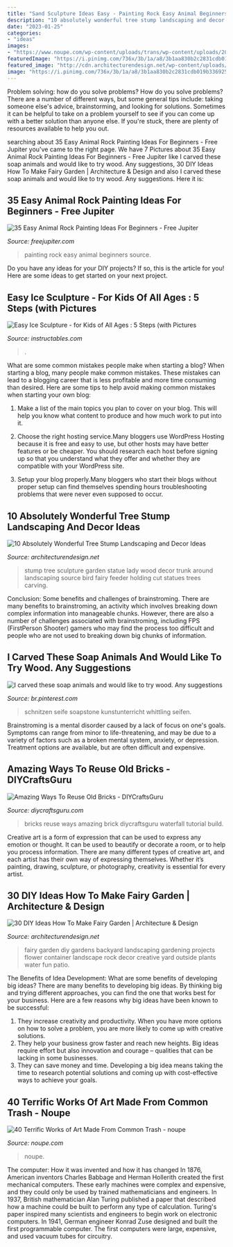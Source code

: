 ```yaml
---
title: "Sand Sculpture Ideas Easy - Painting Rock Easy Animal Beginners Source"
description: "10 absolutely wonderful tree stump landscaping and decor ideas"
date: "2023-01-25"
categories:
- "ideas"
images:
- "https://www.noupe.com/wp-content/uploads/trans/wp-content/uploads/2010/07/th_mach.jpg"
featuredImage: "https://i.pinimg.com/736x/3b/1a/a8/3b1aa830b2c2831cdb019b336925f52f.jpg"
featured_image: "http://cdn.architecturendesign.net/wp-content/uploads/2015/12/AD-DIY-Ideas-How-To-Make-Fairy-Garden-19.png"
image: "https://i.pinimg.com/736x/3b/1a/a8/3b1aa830b2c2831cdb019b336925f52f.jpg"
---
```



Problem solving: how do you solve problems?
How do you solve problems? There are a number of different ways, but some general tips include: taking someone else's advice, brainstorming, and looking for solutions. Sometimes it can be helpful to take on a problem yourself to see if you can come up with a better solution than anyone else. If you're stuck, there are plenty of resources available to help you out.

	

		
searching about 35 Easy Animal Rock Painting Ideas For Beginners - Free Jupiter you've came to the right page. We have 7 Pictures about 35 Easy Animal Rock Painting Ideas For Beginners - Free Jupiter like I carved these soap animals and would like to try wood. Any suggestions, 30 DIY Ideas How To Make Fairy Garden | Architecture &amp; Design and also I carved these soap animals and would like to try wood. Any suggestions. Here it is:
		
    
## 35 Easy Animal Rock Painting Ideas For Beginners - Free Jupiter

<img loading=lazy src="http://www.freejupiter.com/wp-content/uploads/2019/09/Easy-Animal-Rock-Painting-Ideas-For-Beginners-11.jpg" onerror="this.onerror=null;this.src='https://tse2.mm.bing.net/th?id=OIP.5HeuYIpJqrC7YohxsGE0_gHaJ4&amp;pid=15.1';" alt="35 Easy Animal Rock Painting Ideas For Beginners - Free Jupiter">

_Source: freejupiter.com_

>painting rock easy animal beginners source. 

	

Do you have any ideas for your DIY projects? If so, this is the article for you! Here are some ideas to get started on your next project.

    
## Easy Ice Sculpture - For Kids Of All Ages : 5 Steps (with Pictures

<img loading=lazy src="https://content.instructables.com/ORIG/FVJ/OKR2/GZGBNP5E/FVJOKR2GZGBNP5E.jpg?frame=1" onerror="this.onerror=null;this.src='https://tse4.mm.bing.net/th?id=OIP.g0X-PWVodf6OJkAF3Z9v0gHaC7&amp;pid=15.1';" alt="Easy Ice Sculpture - for Kids of All Ages : 5 Steps (with Pictures">

_Source: instructables.com_

>. 

	

What are some common mistakes people make when starting a blog?
When starting a blog, many people make common mistakes. These mistakes can lead to a blogging career that is less profitable and more time consuming than desired. Here are some tips to help avoid making common mistakes when starting your own blog:
1. Make a list of the main topics you plan to cover on your blog. This will help you know what content to produce and how much work to put into it.

2. Choose the right hosting service.Many bloggers use WordPress Hosting because it is free and easy to use, but other hosts may have better features or be cheaper. You should research each host before signing up so that you understand what they offer and whether they are compatible with your WordPress site.

3. Setup your blog properly.Many bloggers who start their blogs without proper setup can find themselves spending hours troubleshooting problems that were never even supposed to occur.

    
## 10 Absolutely Wonderful Tree Stump Landscaping And Decor Ideas

<img loading=lazy src="http://cdn.architecturendesign.net/wp-content/uploads/2016/06/11-1.jpg" onerror="this.onerror=null;this.src='https://tse3.mm.bing.net/th?id=OIP.hF7MOAOYjjN1m3P1uGhFJgHaLE&amp;pid=15.1';" alt="10 Absolutely Wonderful Tree Stump Landscaping and Decor Ideas">

_Source: architecturendesign.net_

>stump tree sculpture garden statue lady wood decor trunk around landscaping source bird fairy feeder holding cut statues trees carving. 

	

Conclusion: Some benefits and challenges of brainstroming.
There are many benefits to brainstroming, an activity which involves breaking down complex information into manageable chunks. However, there are also a number of challenges associated with brainstroming, including FPS (FirstPerson Shooter) gamers who may find the process too difficult and people who are not used to breaking down big chunks of information.

    
## I Carved These Soap Animals And Would Like To Try Wood. Any Suggestions

<img loading=lazy src="https://i.pinimg.com/736x/3b/1a/a8/3b1aa830b2c2831cdb019b336925f52f.jpg" onerror="this.onerror=null;this.src='https://tse4.mm.bing.net/th?id=OIP.Grzherc-hEylULvHIa4zrAHaJ3&amp;pid=15.1';" alt="I carved these soap animals and would like to try wood. Any suggestions">

_Source: br.pinterest.com_

>schnitzen seife soapstone kunstunterricht whittling seifen. 

	

Brainstroming is a mental disorder caused by a lack of focus on one's goals. Symptoms can range from minor to life-threatening, and may be due to a variety of factors such as a broken mental system, anxiety, or depression. Treatment options are available, but are often difficult and expensive.

    
## Amazing Ways To Reuse Old Bricks - DIYCraftsGuru

<img loading=lazy src="http://www.diycraftsguru.com/wp-content/uploads/2016/08/05-reuse-old-bricks.jpg" onerror="this.onerror=null;this.src='https://tse4.mm.bing.net/th?id=OIP.xKDdAGfkVDWOIUQh0k9kfAHaOX&amp;pid=15.1';" alt="Amazing Ways To Reuse Old Bricks - DIYCraftsGuru">

_Source: diycraftsguru.com_

>bricks reuse ways amazing brick diycraftsguru waterfall tutorial build. 

	

Creative art is a form of expression that can be used to express any emotion or thought. It can be used to beautify or decorate a room, or to help you process information. There are many different types of creative art, and each artist has their own way of expressing themselves. Whether it’s painting, drawing, sculpture, or photography, creativity is essential for every artist.

    
## 30 DIY Ideas How To Make Fairy Garden | Architecture &amp; Design

<img loading=lazy src="http://cdn.architecturendesign.net/wp-content/uploads/2015/12/AD-DIY-Ideas-How-To-Make-Fairy-Garden-19.png" onerror="this.onerror=null;this.src='https://tse1.mm.bing.net/th?id=OIP.frF_FDonHlt1AnEiAc7tMgHaJ9&amp;pid=15.1';" alt="30 DIY Ideas How To Make Fairy Garden | Architecture &amp; Design">

_Source: architecturendesign.net_

>fairy garden diy gardens backyard landscaping gardening projects flower container landscape rock decor creative yard outside plants water fun patio. 

	

The Benefits of Idea Development: What are some benefits of developing big ideas?
There are many benefits to developing big ideas. By thinking big and trying different approaches, you can find the one that works best for your business. Here are a few reasons why big ideas have been known to be successful: 
1. They increase creativity and productivity. When you have more options on how to solve a problem, you are more likely to come up with creative solutions. 
2. They help your business grow faster and reach new heights. Big ideas require effort but also innovation and courage – qualities that can be lacking in some businesses. 
3. They can save money and time. Developing a big idea means taking the time to research potential solutions and coming up with cost-effective ways to achieve your goals.

    
## 40 Terrific Works Of Art Made From Common Trash - Noupe

<img loading=lazy src="https://www.noupe.com/wp-content/uploads/trans/wp-content/uploads/2010/07/th_mach.jpg" onerror="this.onerror=null;this.src='https://tse4.mm.bing.net/th?id=OIP.3BlNVbFjV7w3oadyUjQD9gHaLH&amp;pid=15.1';" alt="40 Terrific Works of Art Made From Common Trash - noupe">

_Source: noupe.com_

>noupe. 

	

The computer: How it was invented and how it has changed
In 1876, American inventors Charles Babbage and Herman Hollerith created the first mechanical computers. These early machines were complex and expensive, and they could only be used by trained mathematicians and engineers. In 1937, British mathematician Alan Turing published a paper that described how a machine could be built to perform any type of calculation. Turing's paper inspired many scientists and engineers to begin work on electronic computers. In 1941, German engineer Konrad Zuse designed and built the first programmable computer. The first computers were large, expensive, and used vacuum tubes for circuitry.

